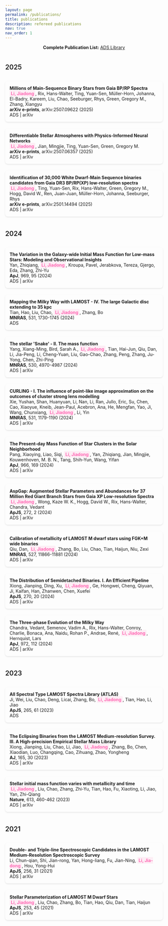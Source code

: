```yaml
---
layout: page
permalink: /publications/
title: publications
description: refereed publications
nav: true
nav_order: 1
---
```

<!-- _pages/publications.md -->

<div class="publications">

<div style="text-align: center; margin-bottom: 2em;">
  <p><strong>Complete Publication List:</strong> <a href="https://ui.adsabs.harvard.edu/user/libraries/XAmJah0MQd2BX_PRk3cxJQ" target="_blank">ADS Library</a></p>
</div>

<h2 class="year">2025</h2>
<div class="publication">
  <strong>Millions of Main-Sequence Binary Stars from Gaia BP/RP Spectra</strong><br>
  <em class="author-highlight">Li, Jiadong</em>, Rix, Hans-Walter, Ting, Yuan-Sen, Müller-Horn, Johanna, El-Badry, Kareem, Liu, Chao, Seeburger, Rhys, Green, Gregory M., Zhang, Xiangyu<br>
  <em>arXiv e-prints</em>, arXiv:2507.09622 (2025)<br>
  <a href="https://ui.adsabs.harvard.edu/abs/2025arXiv250709622L" target="_blank">ADS</a> |
  <a href="https://arxiv.org/abs/2507.09622" target="_blank">arXiv</a>
</div>

<div class="publication">
  <strong>Differentiable Stellar Atmospheres with Physics-Informed Neural Networks</strong><br>
  <em class="author-highlight">Li, Jiadong</em>, Jian, Mingjie, Ting, Yuan-Sen, Green, Gregory M.<br>
  <em>arXiv e-prints</em>, arXiv:2507.06357 (2025)<br>
  <a href="https://ui.adsabs.harvard.edu/abs/2025arXiv250706357L" target="_blank">ADS</a> |
  <a href="https://arxiv.org/abs/2507.06357" target="_blank">arXiv</a>
</div>

<div class="publication">
  <strong>Identification of 30,000 White Dwarf-Main Sequence binaries candidates from Gaia DR3 BP/RP(XP) low-resolution spectra</strong><br>
  <em class="author-highlight">Li, Jiadong</em>, Ting, Yuan-Sen, Rix, Hans-Walter, Green, Gregory M., Hogg, David W., Ren, Juan-Juan, Müller-Horn, Johanna, Seeburger, Rhys<br>
  <em>arXiv e-prints</em>, arXiv:2501.14494 (2025)<br>
  <a href="https://ui.adsabs.harvard.edu/abs/2025arXiv250114494L" target="_blank">ADS</a> |
  <a href="https://arxiv.org/abs/2501.14494" target="_blank">arXiv</a>
</div>

<h2 class="year">2024</h2>
<div class="publication">
  <strong>The Variation in the Galaxy-wide Initial Mass Function for Low-mass Stars: Modeling and Observational Insights</strong><br>
  Yan, Zhiqiang, <em class="author-highlight">Li, Jiadong</em>, Kroupa, Pavel, Jerabkova, Tereza, Gjergo, Eda, Zhang, Zhi-Yu<br>
  <em>ApJ</em>, 969, 95 (2024)<br>
  <a href="https://ui.adsabs.harvard.edu/abs/2024ApJ...969...95Y" target="_blank">ADS</a> |
  <a href="https://arxiv.org/abs/2405.05308" target="_blank">arXiv</a>
</div>

<div class="publication">
  <strong>Mapping the Milky Way with LAMOST - IV. The large Galactic disc extending to 35 kpc</strong><br>
  Tian, Hao, Liu, Chao, <em class="author-highlight">Li, Jiadong</em>, Zhang, Bo<br>
  <em>MNRAS</em>, 531, 1730-1745 (2024)<br>
  <a href="https://ui.adsabs.harvard.edu/abs/2024MNRAS.531.1730T" target="_blank">ADS</a>
</div>

<div class="publication">
  <strong>The stellar 'Snake' - II. The mass function</strong><br>
  Yang, Xiang-Ming, Bird, Sarah A., <em class="author-highlight">Li, Jiadong</em>, Tian, Hai-Jun, Qiu, Dan, Li, Jia-Peng, Li, Cheng-Yuan, Liu, Gao-Chao, Zhang, Peng, Zhang, Ju-Yong, Chen, Zhi-Ping<br>
  <em>MNRAS</em>, 530, 4970-4987 (2024)<br>
  <a href="https://ui.adsabs.harvard.edu/abs/2024MNRAS.530.4970Y" target="_blank">ADS</a> |
  <a href="https://arxiv.org/abs/2402.04130" target="_blank">arXiv</a>
</div>

<div class="publication">
  <strong>CURLING - I. The influence of point-like image approximation on the outcomes of cluster strong lens modelling</strong><br>
  Xie, Yushan, Shan, Huanyuan, Li, Nan, Li, Ran, Jullo, Eric, Su, Chen, Cao, Xiaoyue, Kneib, Jean-Paul, Acebron, Ana, He, Mengfan, Yao, Ji, Wang, Chunxiang, <em class="author-highlight">Li, Jiadong</em>, Li, Yin<br>
  <em>MNRAS</em>, 531, 1179-1190 (2024)<br>
  <a href="https://ui.adsabs.harvard.edu/abs/2024MNRAS.531.1179X" target="_blank">ADS</a> |
  <a href="https://arxiv.org/abs/2405.03135" target="_blank">arXiv</a>
</div>

<div class="publication">
  <strong>The Present-day Mass Function of Star Clusters in the Solar Neighborhood</strong><br>
  Pang, Xiaoying, Liao, Siqi, <em class="author-highlight">Li, Jiadong</em>, Yan, Zhiqiang, Jian, Mingjie, Kouwenhoven, M. B. N., Tang, Shih-Yun, Wang, Yifan<br>
  <em>ApJ</em>, 966, 169 (2024)<br>
  <a href="https://ui.adsabs.harvard.edu/abs/2024ApJ...966..169P" target="_blank">ADS</a> |
  <a href="https://arxiv.org/abs/2403.08850" target="_blank">arXiv</a>
</div>

<div class="publication">
  <strong>AspGap: Augmented Stellar Parameters and Abundances for 37 Million Red Giant Branch Stars from Gaia XP Low-resolution Spectra</strong><br>
  <em class="author-highlight">Li, Jiadong</em>, Wong, Kaze W. K., Hogg, David W., Rix, Hans-Walter, Chandra, Vedant<br>
  <em>ApJS</em>, 272, 2 (2024)<br>
  <a href="https://ui.adsabs.harvard.edu/abs/2024ApJS..272....2L" target="_blank">ADS</a> |
  <a href="https://arxiv.org/abs/2309.14294" target="_blank">arXiv</a>
</div>

<div class="publication">
  <strong>Calibration of metallicity of LAMOST M dwarf stars using FGK+M wide binaries</strong><br>
  Qiu, Dan, <em class="author-highlight">Li, Jiadong</em>, Zhang, Bo, Liu, Chao, Tian, Haijun, Niu, Zexi<br>
  <em>MNRAS</em>, 527, 11866-11881 (2024)<br>
  <a href="https://ui.adsabs.harvard.edu/abs/2024MNRAS.52711866Q" target="_blank">ADS</a> |
  <a href="https://arxiv.org/abs/2312.12827" target="_blank">arXiv</a>
</div>

<div class="publication">
  <strong>The Distribution of Semidetached Binaries. I. An Efficient Pipeline</strong><br>
  Xiong, Jianping, Ding, Xu, <em class="author-highlight">Li, Jiadong</em>, Ge, Hongwei, Cheng, Qiyuan, Ji, Kaifan, Han, Zhanwen, Chen, Xuefei<br>
  <em>ApJS</em>, 270, 20 (2024)<br>
  <a href="https://ui.adsabs.harvard.edu/abs/2024ApJS..270...20X" target="_blank">ADS</a> |
  <a href="https://arxiv.org/abs/2311.09752" target="_blank">arXiv</a>
</div>

<div class="publication">
  <strong>The Three-phase Evolution of the Milky Way</strong><br>
  Chandra, Vedant, Semenov, Vadim A., Rix, Hans-Walter, Conroy, Charlie, Bonaca, Ana, Naidu, Rohan P., Andrae, René, <em class="author-highlight">Li, Jiadong</em>, Hernquist, Lars<br>
  <em>ApJ</em>, 972, 112 (2024)<br>
  <a href="https://ui.adsabs.harvard.edu/abs/2024ApJ...972..112C" target="_blank">ADS</a> |
  <a href="https://arxiv.org/abs/2310.13050" target="_blank">arXiv</a>
</div>

<h2 class="year">2023</h2>
<div class="publication">
  <strong>All Spectral Type LAMOST Spectra Library (ATLAS)</strong><br>
  Ji, Wei, Liu, Chao, Deng, Licai, Zhang, Bo, <em class="author-highlight">Li, Jiadong</em>, Tian, Hao, Li, Jiao<br>
  <em>ApJS</em>, 265, 61 (2023)<br>
  <a href="https://ui.adsabs.harvard.edu/abs/2023ApJS..265...61J" target="_blank">ADS</a>
</div>

<div class="publication">
  <strong>The Eclipsing Binaries from the LAMOST Medium-resolution Survey. III. A High-precision Empirical Stellar Mass Library</strong><br>
  Xiong, Jianping, Liu, Chao, Li, Jiao, <em class="author-highlight">Li, Jiadong</em>, Zhang, Bo, Chen, Xiaodian, Luo, Changqing, Cao, Zihuang, Zhao, Yongheng<br>
  <em>AJ</em>, 165, 30 (2023)<br>
  <a href="https://ui.adsabs.harvard.edu/abs/2023AJ....165...30X" target="_blank">ADS</a> |
  <a href="https://arxiv.org/abs/2211.08647" target="_blank">arXiv</a>
</div>

<div class="publication">
  <strong>Stellar initial mass function varies with metallicity and time</strong><br>
  <em class="author-highlight">Li, Jiadong</em>, Liu, Chao, Zhang, Zhi-Yu, Tian, Hao, Fu, Xiaoting, Li, Jiao, Yan, Zhi-Qiang<br>
  <em>Nature</em>, 613, 460-462 (2023)<br>
  <a href="https://ui.adsabs.harvard.edu/abs/2023Natur.613..460L" target="_blank">ADS</a> |
  <a href="https://arxiv.org/abs/2301.07029" target="_blank">arXiv</a>
</div>

<h2 class="year">2021</h2>
<div class="publication">
  <strong>Double- and Triple-line Spectroscopic Candidates in the LAMOST Medium-Resolution Spectroscopic Survey</strong><br>
  Li, Chun-qian, Shi, Jian-rong, Yan, Hong-liang, Fu, Jian-Ning, <em class="author-highlight">Li, Jia-dong</em>, Hou, Yong-Hui<br>
  <em>ApJS</em>, 256, 31 (2021)<br>
  <a href="https://ui.adsabs.harvard.edu/abs/2021ApJS..256...31L" target="_blank">ADS</a> |
  <a href="https://arxiv.org/abs/2109.00751" target="_blank">arXiv</a>
</div>

<div class="publication">
  <strong>Stellar Parameterization of LAMOST M Dwarf Stars</strong><br>
  <em class="author-highlight">Li, Jiadong</em>, Liu, Chao, Zhang, Bo, Tian, Hao, Qiu, Dan, Tian, Haijun<br>
  <em>ApJS</em>, 253, 45 (2021)<br>
  <a href="https://ui.adsabs.harvard.edu/abs/2021ApJS..253...45L" target="_blank">ADS</a> |
  <a href="https://arxiv.org/abs/2012.14080" target="_blank">arXiv</a>
</div>

</div>

<style>
.publication {
  margin-bottom: 1.5em;
  padding: 1em;
  border-left: 3px solid var(--global-theme-color);
  background-color: var(--global-card-bg-color);
  border-radius: 8px;
  box-shadow: 0 2px 4px rgba(0,0,0,0.1);
  transition: all 0.3s ease;
}

html[data-theme='dark'] .publication {
  box-shadow: 0 2px 4px rgba(0,0,0,0.3);
}

.publication:hover {
  transform: translateY(-2px);
  box-shadow: 0 4px 8px rgba(0,0,0,0.15);
}

html[data-theme='dark'] .publication:hover {
  box-shadow: 0 4px 8px rgba(0,0,0,0.4);
}

.publication strong {
  color: var(--global-theme-color);
}

.publication em {
  font-style: normal;
  font-weight: bold;
  color: var(--global-text-color);
}

/* Highlight Li, Jiadong name in pink for dark mode */
html[data-theme='dark'] .publication em:contains('Li, Jiadong') {
  color: #ff69b4;
  background-color: rgba(255, 105, 180, 0.1);
  padding: 2px 4px;
  border-radius: 3px;
}

/* Alternative approach using a specific class */
.author-highlight {
  color: #ff69b4 !important;
  background-color: rgba(255, 105, 180, 0.1);
  padding: 2px 4px;
  border-radius: 3px;
}

/* Only apply in dark mode */
html[data-theme='light'] .author-highlight {
  color: var(--global-text-color) !important;
  background-color: transparent;
  padding: 0;
}

.publication a {
  color: var(--global-theme-color);
  text-decoration: none;
}

.publication a:hover {
  color: var(--global-hover-color);
  text-decoration: underline;
}

.year {
  color: var(--global-text-color);
  border-bottom: 2px solid var(--global-theme-color);
  padding-bottom: 0.5em;
  margin-top: 2em;
  margin-bottom: 1em;
  font-weight: 600;
}
</style>
